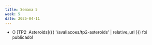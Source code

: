 ```yaml
---
title: Semana 5
week: 5
date: 2025-04-11
---
```


- O [TP2: Asteroids]({{ '/avaliacoes/tp2-asteroids' | relative_url }}) foi publicado!
